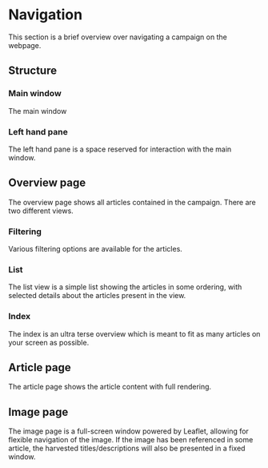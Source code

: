 # Navigation

This section is a brief overview over navigating a campaign on the webpage.

## Structure

### Main window

The main window 

### Left hand pane

The left hand pane is a space reserved for interaction with the main window.

## Overview page

The overview page shows all articles contained in the campaign. There are two different views.

### Filtering

Various filtering options are available for the articles.

### List

The list view is a simple list showing the articles in some ordering, with selected details about the articles present in the view.

### Index

The index is an ultra terse overview which is meant to fit as many articles on your screen as possible.

## Article page

The article page shows the article content with full rendering.

## Image page

The image page is a full-screen window powered by Leaflet, allowing for flexible navigation of the image. If the image has been referenced in some article, the harvested titles/descriptions will also be presented in a fixed window.
